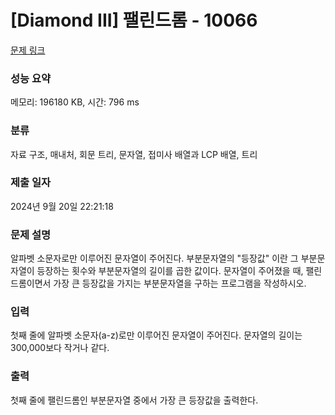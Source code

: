 # [Diamond III] 팰린드롬 - 10066 

[문제 링크](https://www.acmicpc.net/problem/10066) 

### 성능 요약

메모리: 196180 KB, 시간: 796 ms

### 분류

자료 구조, 매내처, 회문 트리, 문자열, 접미사 배열과 LCP 배열, 트리

### 제출 일자

2024년 9월 20일 22:21:18

### 문제 설명

<p>알파벳 소문자로만 이루어진 문자열이 주어진다. 부분문자열의 "등장값" 이란 그 부분문자열이 등장하는 횟수와 부분문자열의 길이를 곱한 값이다. 문자열이 주어졌을 때, 팰린드롬이면서 가장 큰 등장값을 가지는 부분문자열을 구하는 프로그램을 작성하시오.</p>

### 입력 

 <p>첫째 줄에 알파벳 소문자(a-z)로만 이루어진 문자열이 주어진다. 문자열의 길이는 300,000보다 작거나 같다.</p>

### 출력 

 <p>첫째 줄에 팰린드롬인 부분문자열 중에서 가장 큰 등장값을 출력한다.</p>

